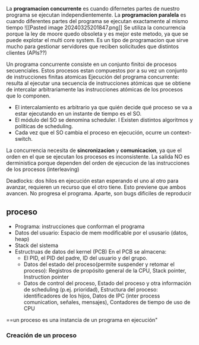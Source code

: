  La **programacion concurrente** es cuando difernetes partes de nuestro programa se ejecutan independientemente.
 La **programacion paralela** es cuando diferentes partes del programa se ejecutan exactamente al mismo tiempo
 ![[Pasted image 20240325201847.png]]
Se utiliza la concurrencia porque la ley de moore quedo obsoleta y es mejor este metodo, ya que se puede explotar el multi core system. Es un tipo de programacion que sirve mucho para gestionar servidores que reciben solicitudes que distintos clientes (APIs??)


Un programa concurrente consiste en un conjunto finitoi de procesos secuenciales. Estos procesos estan compuestos por a su vez un conjunto de instrucciones finitas atomicas
Ejecución del programa concurrente: resulta al ejecutar una secuencia de instrucciones atómicas que se obtiene de intercalar arbitrariamente las instrucciones atómicas de los procesos que lo componen. 
- El intercalamiento es arbitrario ya que quién decide qué proceso se va a estar ejecutando en un instante de tiempo es el SO. 
- El módulo del SO se denomina scheduler. I Existen distintos algoritmos y políticas de scheduling. 
- Cada vez que el SO cambia el proceso en ejecución, ocurre un context-switch.

La concurrencia necesita de **sincronizacion** y **comunicacion**, ya que el orden en el que se ejecutan los procesos es inconsistente. La salida NO es derministica porque dependen del orden de ejecucion de las instrucciones de los procesos (interleaving) 

Deadlocks: dos hilos en ejecución estan esperando el uno al otro para avanzar, requieren un recurso que el otro tiene. Esto previene que ambos avancen. No progresa el programa. Aparte, son bugs dificiles de reproducir 


## proceso
- Programa: instrucciones que conforman el programa
- Datos del usuario: Espacio de mem modificable por el ususario (datos, heap)
- Stack del sistema
- Estructruas de datos del kernel (PCB)
	En el PCB se almacena: 
	- El PID, el PID del padre, ID del usuario y del grupo. 
	- Datos del estado del proceso(permite suspender y retomar el proceso): Registros de propósito general de la CPU, Stack pointer, Instruction pointer
	-  Datos de control del proceso, Estado del proceso y otra información de scheduling (p.ej. prioridad), Estructura del proceso: identificadores de los hijos, Datos de IPC (inter process comunication, señales, mensajes),  Contadores de tiempo de uso de CPU

==un proceso es una instancia de un programa en ejecución"


### Creación de un proceso